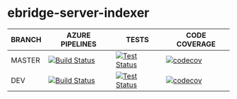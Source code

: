 # ebridge-server-indexer

BRANCH | AZURE PIPELINES                                                                                                                                                                                                        | TESTS                                                                                                                                                                                    | CODE COVERAGE
-------|------------------------------------------------------------------------------------------------------------------------------------------------------------------------------------------------------------------------|------------------------------------------------------------------------------------------------------------------------------------------------------------------------------------------|--------------
MASTER   | [![Build Status](https://dev.azure.com/eBridgeCrosschain/ebridge-server-indexer/_apis/build/status%2FeBridgeCrosschain.ebridge-server-indexer?branchName=master)](https://dev.azure.com/eBridgeCrosschain/ebridge-server-indexer/_build/latest?definitionId=8&branchName=master) | [![Test Status](https://img.shields.io/azure-devops/tests/eBridgeCrosschain/ebridge-server-indexer/8/master)](https://dev.azure.com/eBridgeCrosschain/ebridge-server-indexer/_build/latest?definitionId=8&branchName=master) | [![codecov](https://codecov.io/gh/eBridgeCrosschain/ebridge-server-indexer/branch/master/graph/badge.svg?token=S8LY7QZG95)](https://codecov.io/gh/eBridgeCrosschain/ebridge-server-indexer)
DEV    | [![Build Status](https://dev.azure.com/eBridgeCrosschain/ebridge-server-indexer/_apis/build/status%2FeBridgeCrosschain.ebridge-server-indexer?branchName=dev)](https://dev.azure.com/eBridgeCrosschain/ebridge-server-indexer/_build/latest?definitionId=8&branchName=dev) | [![Test Status](https://img.shields.io/azure-devops/tests/eBridgeCrosschain/ebridge-server-indexer/8/dev)](https://dev.azure.com/eBridgeCrosschain/ebridge-server-indexer/_build/latest?definitionId=8&branchName=dev) | [![codecov](https://codecov.io/gh/eBridgeCrosschain/ebridge-server-indexer/branch/dev/graph/badge.svg?token=S8LY7QZG95)](https://codecov.io/gh/eBridgeCrosschain/ebridge-server-indexer)

